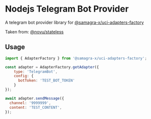 # Nodejs Telegram Bot Provider

A telegram bot provider library for [@samagra-x/uci-adapters-factory](https://github.com/PraVriShti/packages/tree/main/packages/adapters/telegram)

Taken from: [@novu/stateless](https://github.com/novuhq/novu)

## Usage

```javascript
import { AdapterFactory } from '@samagra-x/uci-adapters-factory';

const adapter = AdapterFactory.getAdapter({
    type: 'TelegramBot',
    config: {
      botToken: 'TEST_BOT_TOKEN'
    }
});

await adapter.sendMessage({
  channel: '9999999',
  content: 'TEST_CONTENT',
});
```
